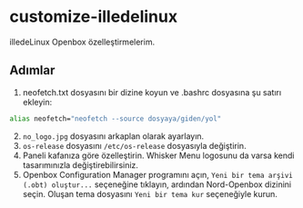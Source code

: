 # customize-illedelinux
illedeLinux Openbox özelleştirmelerim.
## Adımlar
1. neofetch.txt dosyasını bir dizine koyun ve .bashrc dosyasına şu satırı ekleyin:
```bash
alias neofetch="neofetch --source dosyaya/giden/yol"
```
2. `no_logo.jpg` dosyasını arkaplan olarak ayarlayın.
3. `os-release` dosyasını `/etc/os-release` dosyasıyla değiştirin.
4. Paneli kafanıza göre özelleştirin. Whisker Menu logosunu da varsa kendi tasarımınızla değiştirebilirsiniz.
5. Openbox Configuration Manager programını açın, `Yeni bir tema arşivi (.obt) oluştur...` seçeneğine tıklayın, ardından Nord-Openbox dizinini seçin. Oluşan tema dosyasını `Yeni bir tema kur` seçeneğiyle kurun.
